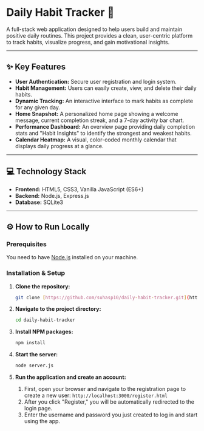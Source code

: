 # Daily Habit Tracker 🚀

A full-stack web application designed to help users build and maintain positive daily routines. This project provides a clean, user-centric platform to track habits, visualize progress, and gain motivational insights.

---

## ✨ Key Features

- **User Authentication:** Secure user registration and login system.
- **Habit Management:** Users can easily create, view, and delete their daily habits.
- **Dynamic Tracking:** An interactive interface to mark habits as complete for any given day.
- **Home Snapshot:** A personalized home page showing a welcome message, current completion streak, and a 7-day activity bar chart.
- **Performance Dashboard:** An overview page providing daily completion stats and "Habit Insights" to identify the strongest and weakest habits.
- **Calendar Heatmap:** A visual, color-coded monthly calendar that displays daily progress at a glance.

---

## 💻 Technology Stack

- **Frontend:** HTML5, CSS3, Vanilla JavaScript (ES6+)
- **Backend:** Node.js, Express.js
- **Database:** SQLite3

---

## ⚙️ How to Run Locally

### Prerequisites

You need to have [Node.js](https://nodejs.org/) installed on your machine.

### Installation & Setup

1.  **Clone the repository:**
    ```sh
    git clone [https://github.com/suhasp10/daily-habit-tracker.git](https://github.com/suhasp10/daily-habit-tracker.git)
    ```

2.  **Navigate to the project directory:**
    ```sh
    cd daily-habit-tracker
    ```

3.  **Install NPM packages:**
    ```sh
    npm install
    ```

4.  **Start the server:**
    ```sh
    node server.js
    ```

5.  **Run the application and create an account:**
    1.  First, open your browser and navigate to the registration page to create a new user: `http://localhost:3000/register.html`
    2.  After you click "Register," you will be automatically redirected to the login page.
    3.  Enter the username and password you just created to log in and start using the app.
